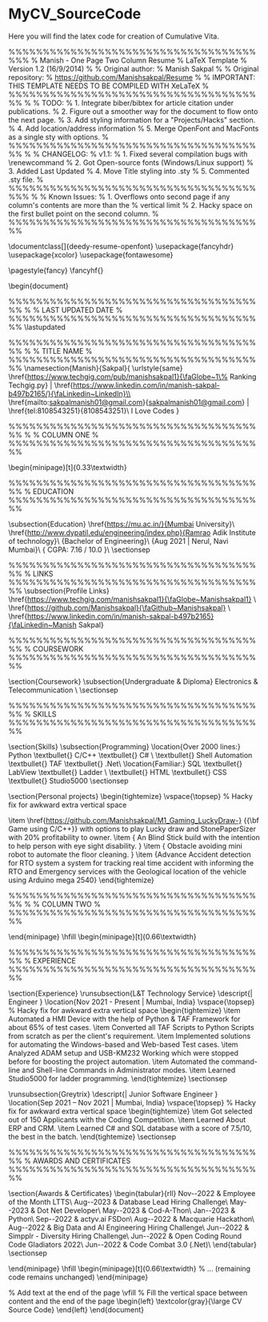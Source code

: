 # MyCV_SourceCode
Here you will find the latex code for creation of Cumulative Vita.



%%%%%%%%%%%%%%%%%%%%%%%%%%%%%%%%%%%%%%%
% Manish - One Page Two Column Resume
% LaTeX Template
% Version 1.2 (16/9/2014)
%
% Original author:
% Manish Sakpal
%
% Original repository:
% https://github.com/Manishsakpal/Resume
%
% IMPORTANT: THIS TEMPLATE NEEDS TO BE COMPILED WITH XeLaTeX
%
%%%%%%%%%%%%%%%%%%%%%%%%%%%%%%%%%%%%%%
% 
% TODO:
% 1. Integrate biber/bibtex for article citation under publications.
% 2. Figure out a smoother way for the document to flow onto the next page.
% 3. Add styling information for a "Projects/Hacks" section.
% 4. Add location/address information
% 5. Merge OpenFont and MacFonts as a single sty with options.
% 
%%%%%%%%%%%%%%%%%%%%%%%%%%%%%%%%%%%%%%
%
% CHANGELOG:
% v1.1:
% 1. Fixed several compilation bugs with \renewcommand
% 2. Got Open-source fonts (Windows/Linux support)
% 3. Added Last Updated
% 4. Move Title styling into .sty
% 5. Commented .sty file.
%
%%%%%%%%%%%%%%%%%%%%%%%%%%%%%%%%%%%%%%%
%
% Known Issues:
% 1. Overflows onto second page if any column's contents are more than the
% vertical limit
% 2. Hacky space on the first bullet point on the second column.
%
%%%%%%%%%%%%%%%%%%%%%%%%%%%%%%%%%%%%%%


\documentclass[]{deedy-resume-openfont}
\usepackage{fancyhdr}
\usepackage{xcolor}
\usepackage{fontawesome}
 
\pagestyle{fancy}
\fancyhf{}
 
\begin{document}

%%%%%%%%%%%%%%%%%%%%%%%%%%%%%%%%%%%%%%
%
%     LAST UPDATED DATE
%
%%%%%%%%%%%%%%%%%%%%%%%%%%%%%%%%%%%%%%
\lastupdated

%%%%%%%%%%%%%%%%%%%%%%%%%%%%%%%%%%%%%%
%
%     TITLE NAME
%
%%%%%%%%%%%%%%%%%%%%%%%%%%%%%%%%%%%%%%
\namesection{Manish}{Sakpal}{ \urlstyle{same}
\href{https://www.techgig.com/pub/manishsakpal1}{\faGlobe~1\% Ranking Techgig.py} |
\href{https://www.linkedin.com/in/manish-sakpal-b497b2165/}{\faLinkedin~LinkedIn}\\
\href{mailto:sakpalmanish01@gmail.com}{sakpalmanish01@gmail.com} | \href{tel:8108543251}{8108543251}\\
I Love Codes
}

%%%%%%%%%%%%%%%%%%%%%%%%%%%%%%%%%%%%%%
%
%     COLUMN ONE
%
%%%%%%%%%%%%%%%%%%%%%%%%%%%%%%%%%%%%%%

\begin{minipage}[t]{0.33\textwidth} 

%%%%%%%%%%%%%%%%%%%%%%%%%%%%%%%%%%%%%%
%     EDUCATION
%%%%%%%%%%%%%%%%%%%%%%%%%%%%%%%%%%%%%%

\subsection{Education}
\href{https://mu.ac.in/}{Mumbai University}\\
\href{http://www.dypatil.edu/engineering/index.php}{Ramrao Adik Institute of technology}\\
{Bachelor of Engineering}\\
{Aug 2021 | Nerul, Navi Mumbai}\\
{  CGPA: 7.16 / 10.0 }\\
\sectionsep

%%%%%%%%%%%%%%%%%%%%%%%%%%%%%%%%%%%%%%
%     LINKS
%%%%%%%%%%%%%%%%%%%%%%%%%%%%%%%%%%%%%%
\subsection{Profile Links}
\href{https://www.techgig.com/manishsakpal1}{\faGlobe~Manishsakpal1} \\
\href{https://github.com/Manishsakpal}{\faGithub~Manishsakpal} \\
\href{https://www.linkedin.com/in/manish-sakpal-b497b2165}{\faLinkedin~Manish Sakpal}

%%%%%%%%%%%%%%%%%%%%%%%%%%%%%%%%%%%%%%
%     COURSEWORK
%%%%%%%%%%%%%%%%%%%%%%%%%%%%%%%%%%%%%%

\section{Coursework}
\subsection{Undergraduate \& Diploma}
Electronics \& Telecommunication \\
\sectionsep

%%%%%%%%%%%%%%%%%%%%%%%%%%%%%%%%%%%%%%
%     SKILLS
%%%%%%%%%%%%%%%%%%%%%%%%%%%%%%%%%%%%%%

\section{Skills}
\subsection{Programming}
\location{Over 2000 lines:}
Python \textbullet{}   C/C++ \textbullet{} 
C\# \\ \textbullet{} Shell 
Automation \textbullet{} 
TAF \textbullet{}   .Net\\ 
\location{Familiar:}
SQL \textbullet{} LabView \textbullet{} Ladder \\ \textbullet{} HTML \textbullet{} CSS \textbullet{} Studio5000
\sectionsep

\section{Personal projects}
\begin{tightemize}
\vspace{\topsep} % Hacky fix for awkward extra vertical space

\item \href{https://github.com/Manishsakpal/M1_Gaming_LuckyDraw-}
{{\bf Game using C/C++}} with options to play Lucky draw and StonePaperSizer with 20\% profitability to owner.
\item { An Blind Stick build with the intention to help person with eye sight disability. }
\item { Obstacle avoiding mini robot to automate the floor cleaning. }
\item {Advance Accident detection for RTO system a system for tracking real time accident with informing 
the RTO and Emergency services with the Geological location of the vehicle using Arduino mega 2540}
\end{tightemize}

%%%%%%%%%%%%%%%%%%%%%%%%%%%%%%%%%%%%%%
%
%     COLUMN TWO
%
%%%%%%%%%%%%%%%%%%%%%%%%%%%%%%%%%%%%%%

\end{minipage} 
\hfill
\begin{minipage}[t]{0.66\textwidth} 

%%%%%%%%%%%%%%%%%%%%%%%%%%%%%%%%%%%%%%
%     EXPERIENCE
%%%%%%%%%%%%%%%%%%%%%%%%%%%%%%%%%%%%%%

\section{Experience}
\runsubsection{L\&T Technology Service}
\descript{| Engineer }
\location{Nov 2021 - Present | Mumbai, India}
\vspace{\topsep} % Hacky fix for awkward extra vertical space
\begin{tightemize}
\item Automated a HMI Device with the help of Python \& TAF Framework for about 65\% of test cases.
\item Converted all TAF Scripts to Python Scripts from scratch as per the client's requirement.
\item Implemented solutions for automating the Windows-based and Web-based Test cases.
\item Analyzed ADAM setup and USB-KM232 Working which were stopped before for boosting the project automation.
\item Automated the command-line and Shell-line Commands in Administrator modes.
\item Learned Studio5000 for ladder programming.
\end{tightemize}
\sectionsep

\runsubsection{Greytrix}
\descript{| Junior Software Engineer }
\location{Sep 2021 – Nov 2021 | Mumbai, India}
\vspace{\topsep} % Hacky fix for awkward extra vertical space
\begin{tightemize}
\item Got selected out of 150 Applicants with the Coding Competition.
\item Learned About ERP and CRM.
\item Learned C\# and SQL database with a score of 7.5/10, the best in the batch.
\end{tightemize}
\sectionsep

%%%%%%%%%%%%%%%%%%%%%%%%%%%%%%%%%%%%%%
%     AWARDS AND CERTIFICATES
%%%%%%%%%%%%%%%%%%%%%%%%%%%%%%%%%%%%%%

\section{Awards \& Certificates}
\begin{tabular}{rll}
Nov\--2022 & Employee of the Month LTTS\\
Aug\--2023 & Database Lead Hiring Challenge\\
May\--2023 & Dot Net Developer\\
May\--2023 & Cod-A-Thon\\
Jan\--2023 & Python\\
Sep\--2022 & actyv.ai FSDon\\
Aug\--2022 & Macquarie Hackathon\\
Aug\--2022 & Big Data and AI Engineering Hiring Challenge\\
Jun\--2022 & Simpplr - Diversity Hiring Challenge\\
Jun\--2022 & Open Coding Round Code Gladiators 2022\\
Jun\--2022 & Code Combat 3.0 (.Net)\\
\end{tabular}
\sectionsep

\end{minipage}
\hfill
\begin{minipage}[t]{0.66\textwidth}
% ... (remaining code remains unchanged)
\end{minipage}

% Add text at the end of the page
\vfill % Fill the vertical space between content and the end of the page
\begin{left}
\textcolor{gray}{\large CV Source Code}
\end{left}
\end{document}
